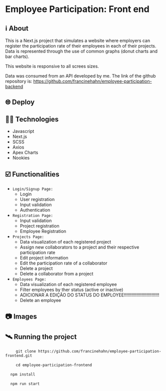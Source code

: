 # Employee Participation: Front end

## ℹ️ About
This is a Next.js project that simulates a website where employers can register the participation rate of their employees in each of their projects. Data is represented through the use of common graphs (donut charts and bar charts). 

This website is responsive to all screes sizes.

Data was consumed from an API developed by me. The link of the github repository is: https://github.com/francinehahn/employee-participation-backend

## 🌐 Deploy


## 👩‍💻 Technologies
- Javascript
- Next.js
- SCSS
- Axios
- Apex Charts
- Nookies

## ☑️ Functionalities
- `Login/Signup Page:`
    - Login
    - User registration
    - Input validation
    - Authentication
- `Registration Page:`
    - Input validation
    - Project registration
    - Employee Registration
- `Projects Page:`
    - Data visualization of each registered project
    - Assign new collaborators to a project and their respective participation rate
    - Edit project information
    - Edit the participation rate of a collaborator
    - Delete a project
    - Delete a collaborator from a project
- `Employees Page:`
    - Data visualization of each registered employee
    - Filter employees by ther status (active or inactive)
    - ADICIONAR A EDIÇÃO DO STATUS DO EMPLOYEE!!!!!!!!!!!!!!!!!!!!!!!!!!!!
    - Delete an employee

## 📷 Images

## 🛰 Running the project
<pre>
    <code>git clone https://github.com/francinehahn/employee-participation-frontend.git</code>
</pre>

<pre>
    <code>cd employee-participation-frontend</code>
</pre>

<pre>
  <code>npm install</code>
</pre>

<pre>
  <code>npm run start</code>
</pre>